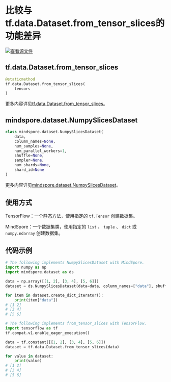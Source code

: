 # 比较与tf.data.Dataset.from_tensor_slices的功能差异

[![查看源文件](https://mindspore-website.obs.cn-north-4.myhuaweicloud.com/website-images/r1.10/resource/_static/logo_source.png)](https://gitee.com/mindspore/docs/blob/r1.10/docs/mindspore/source_zh_cn/note/api_mapping/tensorflow_diff/from_tensor_slices.md)

## tf.data.Dataset.from_tensor_slices

```python
@staticmethod
tf.data.Dataset.from_tensor_slices(
    tensors
)
```

更多内容详见[tf.data.Dataset.from_tensor_slices](https://www.tensorflow.org/versions/r1.15/api_docs/python/tf/data/Dataset#from_tensor_slices)。

## mindspore.dataset.NumpySlicesDataset

```python
class mindspore.dataset.NumpySlicesDataset(
    data,
    column_names=None,
    num_samples=None,
    num_parallel_workers=1,
    shuffle=None,
    sampler=None,
    num_shards=None,
    shard_id=None
)
```

更多内容详见[mindspore.dataset.NumpySlicesDataset](https://www.mindspore.cn/docs/zh-CN/r1.10/api_python/dataset/mindspore.dataset.NumpySlicesDataset.html#mindspore.dataset.NumpySlicesDataset)。

## 使用方式

TensorFlow：一个静态方法，使用指定的 `tf.Tensor` 创建数据集。

MindSpore：一个数据集类，使用指定的 `list` 、 `tuple` 、 `dict` 或 `numpy.ndarray` 创建数据集。

## 代码示例

```python
# The following implements NumpySlicesDataset with MindSpore.
import numpy as np
import mindspore.dataset as ds

data = np.array([[1, 2], [3, 4], [5, 6]])
dataset = ds.NumpySlicesDataset(data=data, column_names=["data"], shuffle=False)

for item in dataset.create_dict_iterator():
    print(item["data"])
# [1 2]
# [3 4]
# [5 6]

# The following implements from_tensor_slices with TensorFlow.
import tensorflow as tf
tf.compat.v1.enable_eager_execution()

data = tf.constant([[1, 2], [3, 4], [5, 6]])
dataset = tf.data.Dataset.from_tensor_slices(data)

for value in dataset:
    print(value)
# [1 2]
# [3 4]
# [5 6]
```
